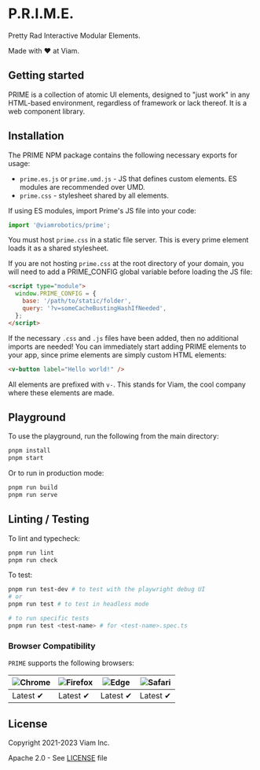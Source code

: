 # P.R.I.M.E.

Pretty Rad Interactive Modular Elements.

Made with ❤️ at Viam.

## Getting started

PRIME is a collection of atomic UI elements, designed to "just work" in any HTML-based environment, regardless of framework or lack thereof. It is a web component library.

## Installation

The PRIME NPM package contains the following necessary exports for usage:

- `prime.es.js` or `prime.umd.js` - JS that defines custom elements. ES modules are recommended over UMD.
- `prime.css` - stylesheet shared by all elements.

If using ES modules, import Prime's JS file into your code:

```ts
import '@viamrobotics/prime';
```

You must host `prime.css` in a static file server. This is every prime element loads it as a shared stylesheet.

If you are not hosting `prime.css` at the root directory of your domain, you will need to add a PRIME_CONFIG global variable before loading the JS file:

```html
<script type="module">
  window.PRIME_CONFIG = {
    base: '/path/to/static/folder',
    query: '?v=someCacheBustingHashIfNeeded',
  };
</script>
```

If the necessary `.css` and `.js` files have been added, then no additional imports are needed!
You can immediately start adding PRIME elements to your app, since prime elements are simply custom HTML elements:

```html
<v-button label="Hello world!" />
```

All elements are prefixed with `v-`. This stands for Viam, the cool company where these elements are made.

## Playground

To use the playground, run the following from the main directory:

```bash
pnpm install
pnpm start
```

Or to run in production mode:

```bash
pnpm run build
pnpm run serve
```

## Linting / Testing

To lint and typecheck:

```bash
pnpm run lint
pnpm run check
```

To test:

```bash
pnpm run test-dev # to test with the playwright debug UI
# or
pnpm run test # to test in headless mode

# to run specific tests
pnpm run test <test-name> # for <test-name>.spec.ts
```

### Browser Compatibility

`PRIME` supports the following browsers:

| ![Chrome][chrome] | ![Firefox][firefox] | ![Edge][edge] | ![Safari][safari] |
| ----------------- | ------------------- | ------------- | ----------------- |
| Latest ✔          | Latest ✔            | Latest ✔      | Latest ✔          |

[chrome]: https://raw.githubusercontent.com/alrra/browser-logos/master/src/chrome/chrome_48x48.png
[firefox]: https://raw.githubusercontent.com/alrra/browser-logos/master/src/firefox/firefox_48x48.png
[edge]: https://raw.githubusercontent.com/alrra/browser-logos/master/src/edge/edge_48x48.png
[safari]: https://raw.githubusercontent.com/alrra/browser-logos/master/src/safari/safari_48x48.png

## License

Copyright 2021-2023 Viam Inc.

Apache 2.0 - See [LICENSE](https://github.com/viamrobotics/prime/blob/main/LICENSE) file
